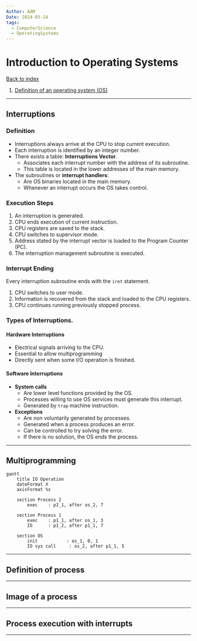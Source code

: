 ```yaml
---
Author: AAM
Date: 2024-03-24
tags:
  - ComputerScience
  - OperatingSystems
---
```

# Introduction to Operating Systems

[Back to index](../OS.md)

1. [Definition of an operating system (OS)](#definition-of-an-os)

---
## Interruptions
### Definition
- Interruptions always arrive at the CPU to stop current execution.
- Each interruption is identified by an integer number.
- There exists a table: **Interruptions Vector**.
	- Associates each interrupt number with the address of its subroutine.
	- This table is located in the lower addresses of the main memory.
- The subroutines or **interrupt handlers**:
	- Are OS binaries located in the main memory.
	- Whenever an interrupt occurs the OS takes control.
### Execution Steps
1. An interruption is generated.
2. CPU ends execution of current instruction.
3. CPU registers are saved to the stack.
4. CPU switches to supervisor mode.
5. Address stated by the interrupt vector is loaded to the Program Counter (PC).
6. The interruption management subroutine is executed. 

### Interrupt Ending
Every interruption subroutine ends with the `iret` statement.
1. CPU switches to user mode.
2. Information is recovered from the stack and loaded to the CPU registers.
3. CPU continues running previously stopped process.

### Types of Interruptions.

#### Hardware Interruptions
- Electrical signals arriving to the CPU.
- Essential to allow multiprogramming
- Directly sent when some I/O operation is finished.

#### Software Interruptions
- **System calls**
	- Are lower level functions provided by the OS.
	- Processes willing to use OS services must generate this interrupt.
	- Generated by `trap` machine instruction.
- **Exceptions**
	- Are non voluntarily generated by processes.
	- Generated when a process produces an error.
	- Can be controlled to try solving the error.
	- If there is no solution, the OS ends the process.

---
## Multiprogramming

```mermaid
gantt
    title IO Operation
    dateFormat X
    axisFormat %s
    
    section Process 2
        exec    : p2_1, after os_2, 7
        
    section Process 1
	    exec    : p1_1, after os_1, 3
	    IO      : p1_2, after p1_1, 7

	section OS
		init           : os_1, 0, 1
		IO sys call     : os_2, after p1_1, 5
```


---
## Definition of process



---
## Image of a process



---
## Process execution with interrupts



---